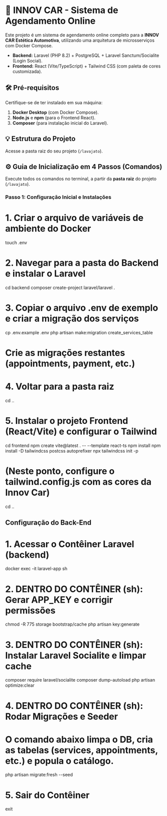 # 🚀 INNOV CAR - Sistema de Agendamento Online

Este projeto é um sistema de agendamento online completo para a **INNOV CAR Estética Automotiva**, utilizando uma arquitetura de microsserviços com Docker Compose.

- **Backend:** Laravel (PHP 8.2) + PostgreSQL + Laravel Sanctum/Socialite (Login Social).
- **Frontend:** React (Vite/TypeScript) + Tailwind CSS (com paleta de cores customizada).

## 🛠️ Pré-requisitos

Certifique-se de ter instalado em sua máquina:
1.  **Docker Desktop** (com Docker Compose).
2.  **Node.js** e **npm** (para o Frontend React).
3.  **Composer** (para instalação inicial do Laravel).

## 💡 Estrutura do Projeto

Acesse a pasta raiz do seu projeto (`/lavajato`).

## ⚙️ Guia de Inicialização em 4 Passos (Comandos)

Execute todos os comandos no terminal, a partir da **pasta raiz** do projeto (`/lavajato`).

### Passo 1: Configuração Inicial e Instalações

# 1. Criar o arquivo de variáveis de ambiente do Docker
touch .env

# 2. Navegar para a pasta do Backend e instalar o Laravel
cd backend
composer create-project laravel/laravel .

# 3. Copiar o arquivo .env de exemplo e criar a migração dos serviços
cp .env.example .env
php artisan make:migration create_services_table
# Crie as migrações restantes (appointments, payment, etc.)

# 4. Voltar para a pasta raiz
cd ..

# 5. Instalar o projeto Frontend (React/Vite) e configurar o Tailwind
cd frontend
npm create vite@latest . -- --template react-ts
npm install
npm install -D tailwindcss postcss autoprefixer
npx tailwindcss init -p
# (Neste ponto, configure o tailwind.config.js com as cores da Innov Car)
cd ..

## Configuração do Back-End

# 1. Acessar o Contêiner Laravel (backend)
docker exec -it laravel-app sh

# 2. **DENTRO DO CONTÊINER (sh):** Gerar APP_KEY e corrigir permissões
chmod -R 775 storage bootstrap/cache
php artisan key:generate

# 3. **DENTRO DO CONTÊINER (sh):** Instalar Laravel Socialite e limpar cache
composer require laravel/socialite
composer dump-autoload
php artisan optimize:clear

# 4. **DENTRO DO CONTÊINER (sh):** Rodar Migrações e Seeder
# O comando abaixo limpa o DB, cria as tabelas (services, appointments, etc.) e popula o catálogo.
php artisan migrate:fresh --seed

# 5. Sair do Contêiner
exit
